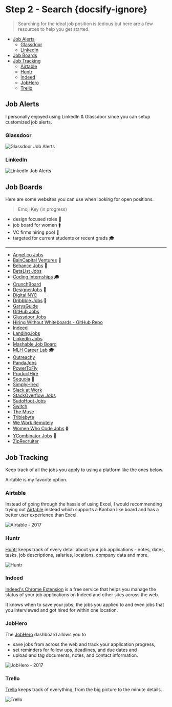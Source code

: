 # Step 2 - Search {docsify-ignore}

> Searching for the ideal job position is tedious but here are a few resources to help you get started.

<!-- TOC depthFrom:2 -->

- [Job Alerts](#job-alerts)
  - [Glassdoor](#glassdoor)
  - [LinkedIn](#linkedin)
- [Job Boards](#job-boards)
- [Job Tracking](#job-tracking)
  - [Airtable](#airtable)
  - [Huntr](#huntr)
  - [Indeed](#indeed)
  - [JobHero](#jobhero)
  - [Trello](#trello)

<!-- /TOC -->

## Job Alerts

I personally enjoyed using LinkedIn & Glassdoor since you can setup customized job alerts.

### Glassdoor

![Glassdoor Job Alerts](https://www.glassdoor.com/app/static/img/home/value-prop/email.tab.EN.png?v=d39b98end)

### LinkedIn

![LinkedIn Job Alerts](https://i.imgur.com/35X4Xoy.png)

## Job Boards

Here are some websites you can use when looking for open positions.

> Emoji Key (in progress)

- design focused roles 🎨
- job board for women 🚺️
- VC firms hiring pool 💸️
- targeted for current students or recent grads 🎓

---

- [Angel.co Jobs](https://angel.co/jobs)
- [BainCapital Ventures](http://jobs.baincapitalventures.com/) 💸️
- [Behance Jobs](https://www.behance.net/joblist) 🎨
- [BetaList Jobs](https://betalist.com/jobs)
- [Coding Internships](https://codinginternships.com/) 🎓
- [CrunchBoard](http://www.crunchboard.com/)
- [DesignerJobs](https://www.designerjobs.co/) 🎨
- [Digital.NYC](http://www.digital.nyc/jobs)
- [Dribbble Jobs](https://dribbble.com/jobs) 🎨
- [GarysGuide](http://www.garysguide.com/jobs)
- [GitHub Jobs](https://jobs.github.com/positions)
- [Glassdoor Jobs](https://www.glassdoor.com/index.htm)
- [Hiring Without Whiteboards - GitHub Repo](https://github.com/poteto/hiring-without-whiteboards)
- [Indeed](https://www.indeed.com/)
- [Landing.jobs](https://landing.jobs/)
- [LinkedIn Jobs](https://www.linkedin.com/jobs)
- [Mashable Job Board](http://jobs.mashable.com/jobs/search/results)
- [MLH Career Lab](https://careerlab.mlh.io/) 🎓
- [Outreachy](https://www.gnome.org/outreachy/)
- [PandaJobs](http://panda.jobs/)
- [PowerToFly](https://powertofly.com/jobs/)
- [ProductHire](https://producthire.co/)
- [Sequoia](https://www.sequoiacap.com/jobs) 💸️
- [SimplyHired](http://www.simplyhired.com/local-jobs/new-york-ny)
- [Slack at Work](https://slackatwork.com/)
- [StackOverflow Jobs](http://stackoverflow.com/jobs)
- [SudoHoot Jobs](http://jobs.sudohoot.com/)
- [Switch](http://www.switchapp.com/)
- [The Muse](https://www.themuse.com/)
- [Triblebyte](https://triplebyte.com) ️
- [We Work Remotely](https://weworkremotely.com/)
- [Women Who Code Jobs](https://www.womenwhocode.com/jobs) 🚺️
- [YCombinator Jobs](https://news.ycombinator.com/jobs) 💸️
- [ZipRecruiter](https://www.ziprecruiter.com/)

## Job Tracking

Keep track of all the jobs you apply to using a platform like the ones below.

Airtable is my favorite option.

### Airtable

Instead of going through the hassle of using Excel, I would recommending trying out [Airtable](http://airtable.com) instead which supports a Kanban like board and has a better user experience than Excel.

![Airtable - 2017](https://i.imgur.com/JNN772I.png?1)

### Huntr

[Huntr](http://huntr.co/) keeps track of every detail about your job applications - notes, dates, tasks, job descriptions, salaries, locations, company data and more.

![Huntr](https://huntr.co/images/jumbo_header_board_2x.png)

### Indeed

[Indeed's Chrome Extension](https://chrome.indeed.com/) is a free service that helps you manage the status of your job applications on Indeed and other sites across the web.

It knows when to save your jobs, the jobs you applied to and even jobs that you interviewed and got hired for within one location.

### JobHero

The [JobHero](https://gojobhero.com/app/) dashboard allows you to

- save jobs from across the web and track your application progress,
- set reminders for follow ups, deadlines, and due dates and
- upload and tag documents, notes, and contact information.

![JobHero - 2017](https://i.imgur.com/1GUUZfP.png)

### Trello

[Trello](https://trello.com/) keeps track of everything, from the big picture to the minute details.

![Trello](https://i.imgur.com/U3IMAlX.png)
